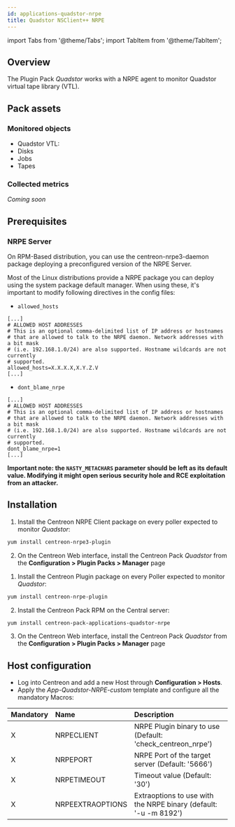 ```yaml
---
id: applications-quadstor-nrpe
title: Quadstor NSClient++ NRPE
---
```

import Tabs from '@theme/Tabs';
import TabItem from '@theme/TabItem';


## Overview

The Plugin Pack *Quadstor* works with a NRPE agent to monitor Quadstor virtual
tape library (VTL).

## Pack assets

### Monitored objects

* Quadstor VTL:
* Disks
* Jobs
* Tapes

### Collected metrics

*Coming soon*

## Prerequisites

### NRPE Server

On RPM-Based distribution, you can use the centreon-nrpe3-daemon package deploying
a preconfigured version of the NRPE Server.

Most of the Linux distributions provide a NRPE package you can deploy using the system
package default manager. When using these, it's important to modify following directives
in the config files:

* `allowed_hosts`

```shell
[...]
# ALLOWED HOST ADDRESSES
# This is an optional comma-delimited list of IP address or hostnames
# that are allowed to talk to the NRPE daemon. Network addresses with a bit mask
# (i.e. 192.168.1.0/24) are also supported. Hostname wildcards are not currently
# supported.
allowed_hosts=X.X.X.X,X.Y.Z.V
[...]
```

* `dont_blame_nrpe`

```shell
[...]
# ALLOWED HOST ADDRESSES
# This is an optional comma-delimited list of IP address or hostnames
# that are allowed to talk to the NRPE daemon. Network addresses with a bit mask
# (i.e. 192.168.1.0/24) are also supported. Hostname wildcards are not currently
# supported.
dont_blame_nrpe=1
[...]
```

**Important note: the `NASTY_METACHARS` parameter should be left as its default value.
Modifying it might open serious security hole and RCE exploitation from an attacker.**

## Installation

<Tabs groupId="licence-systems">
<TabItem value="online" label="Online License">

1. Install the Centreon NRPE Client package on every poller expected to monitor *Quadstor*:

```bash
yum install centreon-nrpe3-plugin
```

2. On the Centreon Web interface, install the Centreon Pack *Quadstor*
from the **Configuration > Plugin Packs > Manager** page

</TabItem>
<TabItem value="offline" label="Offline License">

1. Install the Centreon Plugin package on every Poller expected to monitor *Quadstor*:

```bash
yum install centreon-nrpe-plugin
```

2. Install the Centreon Pack RPM on the Central server:

```bash
yum install centreon-pack-applications-quadstor-nrpe
```

3. On the Centreon Web interface, install the Centreon Pack *Quadstor*
from the **Configuration > Plugin Packs > Manager** page

</TabItem>
</Tabs>

## Host configuration

* Log into Centreon and add a new Host through **Configuration > Hosts**.
* Apply the *App-Quadstor-NRPE-custom* template and configure all the mandatory Macros:

| Mandatory | Name             | Description                                                      |
| :-------- | :--------------- | :--------------------------------------------------------------- |
| X         | NRPECLIENT       | NRPE Plugin binary to use (Default: 'check_centreon_nrpe')       |
| X         | NRPEPORT         | NRPE Port of the target server (Default: '5666')                 |
| X         | NRPETIMEOUT      | Timeout value (Default: '30')                                    |
| X         | NRPEEXTRAOPTIONS | Extraoptions to use with the NRPE binary (default: '-u -m 8192') |